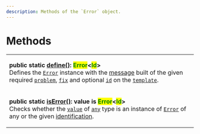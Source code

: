 ```yaml
---
description: Methods of the `Error` object.
---
```


# Methods

|                                                                                                                                                                                                                                                                                                                                                                                                                                                                                                                                                                                                                                                                                                                                       |
| ------------------------------------------------------------------------------------------------------------------------------------------------------------------------------------------------------------------------------------------------------------------------------------------------------------------------------------------------------------------------------------------------------------------------------------------------------------------------------------------------------------------------------------------------------------------------------------------------------------------------------------------------------------------------------------------------------------------------------------- |
| <p><strong>public static</strong> <a href="static-define.md"><strong>define()</strong></a><strong>: </strong><mark style="color:green;"><strong>Error</strong></mark><strong>&#x3C;</strong><mark style="color:green;"><strong>Id</strong></mark><strong>></strong><br>Defines the <a href="./#error"><code>Error</code></a> instance with the <a href="../../commonerror/accessors/get-message.md">message</a> built of the given required <a href="static-define.md#problem-string"><code>problem</code></a>, <a href="static-define.md#fix-string"><code>fix</code></a> and optional <a href="static-define.md#id-id"><code>id</code></a> on the <a href="static-define.md#template-error.template"><code>template</code></a>.</p> |
| <p><strong>public static</strong> <a href="static-iserror.md"><strong>isError()</strong></a><strong>: value is </strong><mark style="color:green;"><strong>Error</strong></mark><strong>&#x3C;</strong><mark style="color:green;"><strong>Id</strong></mark><strong>></strong><br><strong></strong>Checks whether the <a href="./#value-any"><code>value</code></a> of <a href="https://www.typescriptlang.org/docs/handbook/2/everyday-types.html#any"><code>any</code></a> type is an instance of <a href="broken-reference"><code>Error</code></a> of any or the given <a href="./#id-id">identification</a>.</p>                                                                                                                  |
